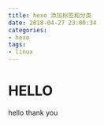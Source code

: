 ```yaml
---
title: hexo 添加标签和分类
date: 2018-04-27 23:00:34
categories:
- hexo
tags:
- linux
---
```


# HELLO

hello thank you